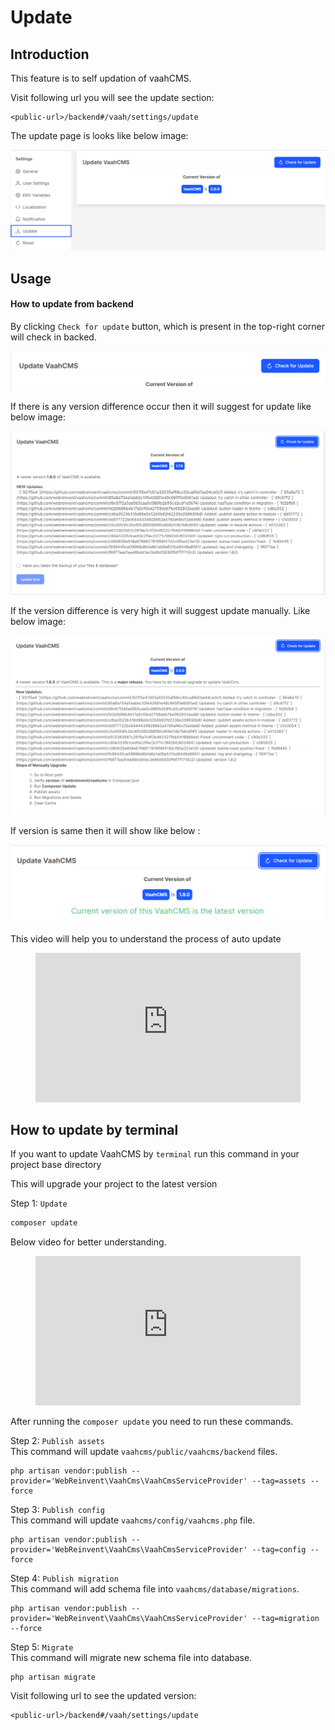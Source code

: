 # Update


## Introduction

This feature is to self updation of vaahCMS. 

Visit following url you will see the update section:
```http request
<public-url>/backend#/vaah/settings/update
```
The update page is looks like below image:

<img src="/images/update-setting-1.png">

## Usage

#### How to update from backend

By clicking `Check for update` button, which is present in the top-right corner will check in backed.

<img src="/images/update-setting-2.png">

If there is any version difference occur then it will suggest for update like below image:

<img src="/images/update-setting-3.png">

If the version difference is very high it will suggest update manually. Like below image:

<img src="/images/update-setting-4.png">

If version is same then it will show like below :

<img src="/images/update-setting-5.png">

This video will help you to understand the process of auto update

<figure>
  <iframe src="https://www.youtube.com/embed/aZts_CivHUg" frameborder="0" allowfullscreen="true" style="width: 100%; aspect-ratio: 16/9;"> </iframe>
</figure>

## How to update by terminal

If you want to update VaahCMS by `terminal` run this command in your project base directory 

This will upgrade your project to the latest version

Step 1: `Update`
```sh
composer update 
```

Below video for better understanding.

<figure>
  <iframe src="https://www.youtube.com/embed/TCg8KCwwmAs" frameborder="0" allowfullscreen="true" style="width: 100%; aspect-ratio: 16/9;"> </iframe>
</figure>

After running the `composer update` you need to run these commands.

Step 2: `Publish assets`   
This command will update `vaahcms/public/vaahcms/backend` files. 
```shell script
php artisan vendor:publish --provider='WebReinvent\VaahCms\VaahCmsServiceProvider' --tag=assets --force
```
Step 3: `Publish config`   
This command will update `vaahcms/config/vaahcms.php` file.
```shell script
php artisan vendor:publish --provider='WebReinvent\VaahCms\VaahCmsServiceProvider' --tag=config --force

```
Step 4: `Publish migration`   
This command will add schema file into `vaahcms/database/migrations`. 
```shell script
php artisan vendor:publish --provider='WebReinvent\VaahCms\VaahCmsServiceProvider' --tag=migration --force

```
Step 5: `Migrate`   
This command will migrate new schema file into database.
```shell script
php artisan migrate

```

Visit following url to see the updated version:
```http request
<public-url>/backend#/vaah/settings/update
```




